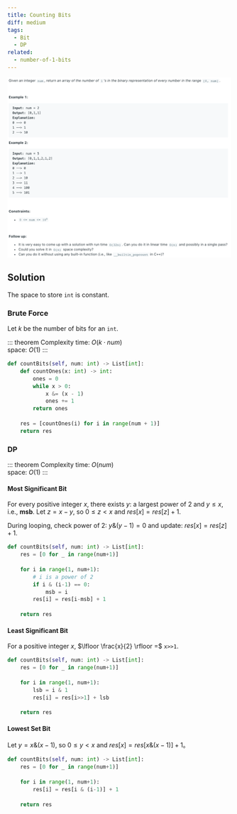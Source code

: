 ```yaml
---
title: Counting Bits
diff: medium
tags:
  - Bit
  - DP
related:
  - number-of-1-bits
---
```


<img class="medium-zoom" src="/algo/counting-bits.png" alt="https://leetcode.com/problems/counting-bits">

## Solution

The space to store `int` is constant.

### Brute Force

Let $k$ be the number of bits for an `int`.

::: theorem Complexity
time: $O(k \cdot num)$  
space: $O(1)$
:::

```py
def countBits(self, num: int) -> List[int]:
    def countOnes(x: int) -> int:
        ones = 0
        while x > 0:
            x &= (x - 1)
            ones += 1
        return ones

    res = [countOnes(i) for i in range(num + 1)]
    return res
```

### DP

::: theorem Complexity
time: $O(num)$  
space: $O(1)$
:::

#### Most Significant Bit

For every positive integer $x$, there exists $y$: a largest power of $2$ and $y \le x$, i.e., **msb**. Let $z = x-y$, so $0 \le z<x$ and $res[x]=res[z]+1$.

During looping, check power of 2: $y \&(y-1)=0$ and update: $res[x]=res[z]+1$.

```py
def countBits(self, num: int) -> List[int]:
    res = [0 for _ in range(num+1)]

    for i in range(1, num+1):
        # i is a power of 2
        if i & (i-1) == 0:
            msb = i
        res[i] = res[i-msb] + 1

    return res
```

#### Least Significant Bit

For a positive integer $x$, $\lfloor \frac{x}{2} \rfloor =$ `x>>1`.

```py
def countBits(self, num: int) -> List[int]:
    res = [0 for _ in range(num+1)]

    for i in range(1, num+1):
        lsb = i & 1
        res[i] = res[i>>1] + lsb

    return res
```

#### Lowest Set Bit

Let $y=x \&(x-1)$, so $0 \le y < x$ and $res[x]=res[x \&(x-1)]+1$。

```py
def countBits(self, num: int) -> List[int]:
    res = [0 for _ in range(num+1)]

    for i in range(1, num+1):
        res[i] = res[i & (i-1)] + 1

    return res
```
